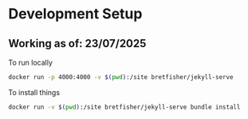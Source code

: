 
# Development Setup

## Working as of: 23/07/2025
To run locally

```bash
docker run -p 4000:4000 -v $(pwd):/site bretfisher/jekyll-serve
```

To install things

```bash
docker run -v $(pwd):/site bretfisher/jekyll-serve bundle install
```